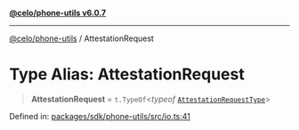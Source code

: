 [**@celo/phone-utils v6.0.7**](../README.md)

***

[@celo/phone-utils](../globals.md) / AttestationRequest

# Type Alias: AttestationRequest

> **AttestationRequest** = `t.TypeOf`\<*typeof* [`AttestationRequestType`](../variables/AttestationRequestType.md)\>

Defined in: [packages/sdk/phone-utils/src/io.ts:41](https://github.com/celo-org/developer-tooling/blob/master/packages/sdk/phone-utils/src/io.ts#L41)
